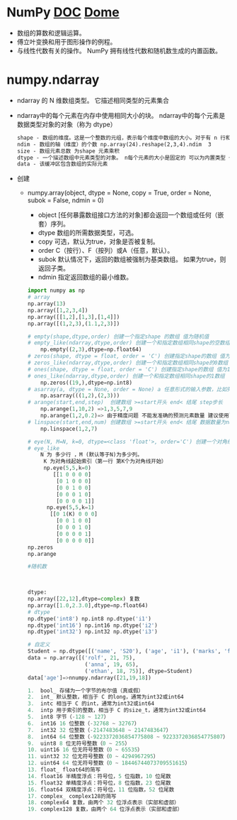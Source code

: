 # NumPy [DOC](https://www.numpy.org.cn/user/quickstart.html) [Dome](https://blog.csdn.net/a373595475/article/details/79580734)

* 数组的算数和逻辑运算。
* 傅立叶变换和用于图形操作的例程。
* 与线性代数有关的操作。 NumPy 拥有线性代数和随机数生成的内置函数。

# numpy.ndarray

* ndarray 的 N 维数组类型。 它描述相同类型的元素集合

* ndarray中的每个元素在内存中使用相同大小的块。 ndarray中的每个元素是数据类型对象的对象（称为 dtype）

  ```tex
  shape - 数组的维度。这是一个整数的元组，表示每个维度中数组的大小。对于有 n 行和 m 列的矩阵，shape 将是 (n,m)
  ndim - 数组的轴（维度）的个数 np.array(24).reshape(2,3,4).ndim  3 
  size - 数组元素总数 为shape 元素乘积
  dtype - 一个描述数组中元素类型的对象。 n每个元素的大小是固定的 可以为内置类型 也可以为自定义类型
  data - 该缓冲区包含数组的实际元素
  ```

  


* 创建
  * numpy.array(object, dtype = None, copy = True, order = None, subok = False, ndmin = 0)

    * object [任何暴露数组接口方法的对象]都会返回一个数组或任何（嵌套）序列。
    *  dtype 数组的所需数据类型，可选。
    * copy 可选，默认为true，对象是否被复制。
    * order C（按行）、F（按列）或A（任意，默认）。
    * subok 默认情况下，返回的数组被强制为基类数组。 如果为true，则返回子类。
    * ndmin 指定返回数组的最小维数。

    ```python
    import numpy as np
    # array
    np.array(13)
    np.array([1,2,3,4])
    np.array([[1,2],[1,3],[1,4]])
    np.array([(1,2,3),(1.1,2,3)])
    
    # empty(shape,dtype,order) 创建一个指定shape 的数组 值为随机值
    # empty_like(ndarray,dtype,order) 创建一个和指定数组相同shape的空数组
    	np.empty((2,3),dtype=np.float64)
    # zeros(shape, dtype = float, order = 'C') 创建指定shape的数组 值为0
    # zeros_like(ndarray,dtype,order) 创建一个和指定数组相同shape的0数组
    # ones(shape, dtype = float, order = 'C') 创建指定shape的数组 值为1
    # ones_like(ndarray,dtype,order) 创建一个和指定数组相同shape的1数组
    	np.zeros((19,),dtype=np.int8)	
    # asarray(a, dtype = None, order = None) a 任意形式的输入参数，比如列表、列表的元组、元组、元组的元组、元组的列表
    	np.asarray(((1,2),(2,3)))
    # arange(start,end,step)  创建数组 >=start开头 end< 结尾 step步长
     	np.arange(1,10,2) =>1,3,5,7,9
     	np.arange(1,2,0.2)=> 由于精度问题 不能发准确的预测元素数量 建议使用linspace
    # linspace(start,end,num) 创建数组 >=start开头 end< 结尾 数据数量为num 默认为float64
    	np.linspace(1,2,7)
    
    # eye(N, M=N, k=0, dtype=<class 'float'>, order='C') 创建一个对角线为1 其他元素为0的矩阵
    # eye_like
    	N 为 多少行 ，M (默认等于N)为多少列。
         K 为对角线起始索引（第一行 第K个为对角线开始）
         np.eye(5,5,k=0)
            [[1 0 0 0 0]
             [0 1 0 0 0]
             [0 0 1 0 0]
             [0 0 0 1 0]
             [0 0 0 0 1]]
          np.eye(5,5,k=1)
           [[0 1(K) 0 0 0]
             [0 0 1 0 0]
             [0 0 0 1 0]
             [0 0 0 0 1]
             [0 0 0 0 0]]
    np.zeros
    np.arange
    ```
    
    
    
    ```python
    #随机数
    
    	
    ```
    
    ```python
    dtype:
    np.array([22,12],dtype=complex) 复数
    np.array([1.0,2.3.0],dtype=np.float64)
    # dtype
    np.dtype('int8') np.int8 np.dtype('i1')
    np.dtype('int16') np.int16 np.dtype('i2')
    np.dtype('int32') np.int32 np.dtype('i3')
    
    # 自定义
    Student = np.dtype([('name', 'S20'), ('age', 'i1'), ('marks', 'f4')])
    data = np.array([('rolf', 21, 75),
                      ('anna', 19, 65),
                      ('ethan', 18, 75)], dtype=Student)
    data['age']=>nnumpy.ndarray([21,19,18])
    
    1.	bool_ 存储为一个字节的布尔值（真或假）
    2.	int_ 默认整数，相当于 C 的long，通常为int32或int64
    3.	intc 相当于 C 的int，通常为int32或int64
    4.	intp 用于索引的整数，相当于 C 的size_t，通常为int32或int64
    5.	int8 字节（-128 ~ 127）
    6.	int16 16 位整数（-32768 ~ 32767）
    7.	int32 32 位整数（-2147483648 ~ 2147483647）
    8.	int64 64 位整数（-9223372036854775808 ~ 9223372036854775807）
    9.	uint8 8 位无符号整数（0 ~ 255）
    10.	uint16 16 位无符号整数（0 ~ 65535）
    11.	uint32 32 位无符号整数（0 ~ 4294967295）
    12.	uint64 64 位无符号整数（0 ~ 18446744073709551615）
    13.	float_ float64的简写
    14.	float16 半精度浮点：符号位，5 位指数，10 位尾数
    15.	float32 单精度浮点：符号位，8 位指数，23 位尾数
    16.	float64 双精度浮点：符号位，11 位指数，52 位尾数
    17.	complex_ complex128的简写
    18.	complex64 复数，由两个 32 位浮点表示（实部和虚部）
    19.	complex128 复数，由两个 64 位浮点表示（实部和虚部）
    
    ```
    
    ```python
    
    ```
    
    